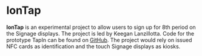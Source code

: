 # IonTap

**IonTap** is an experimental project to allow users to sign up for 8th period on the Signage displays. The project is led by Keegan Lanzillotta. Code for the prototype TapIn can be found on [GitHub](https://github.com/keegan/TapIn). The project would rely on issued NFC cards as identification and the touch Signage displays as kiosks.

